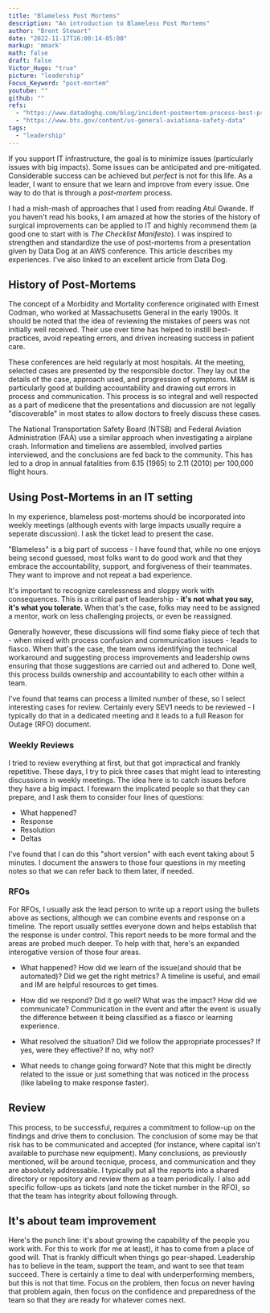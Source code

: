 ```yaml
---
title: "Blameless Post Mortems"
description: "An introduction to Blameless Post Mortems"
author: "Brent Stewart"
date: "2022-11-17T16:00:14-05:00"
markup: 'mmark'
math: false
draft: false
Victor_Hugo: "true"
picture: "leadership"
Focus_Keyword: "post-mortem"
youtube: ""
github: ""
refs: 
  - "https://www.datadoghq.com/blog/incident-postmortem-process-best-practices/"
  - "https://www.bts.gov/content/us-general-aviationa-safety-data"
tags:
  - "leadership"
---
```


If you support IT infrastructure, the goal is to minimize issues (particularly issues with big impacts).  Some issues can be anticipated and pre-mitigated.  Considerable success can be achieved but _perfect_ is not for this life.  As a leader, I want to ensure that we learn and improve from every issue.  One way to do that is through a _post-mortem_ process.

I had a mish-mash of approaches that I used from reading Atul Gwande.  If you haven't read his books, I am amazed at how the stories of the history of surgical improvements can be applied to IT and highly recommend them (a good one to start with is _The Checklist Manifesto_).  I was inspired to strengthen and standardize the use of post-mortems from a presentation given by Data Dog at an AWS conference.  This article describes my experiences.  I've also linked to an excellent article from Data Dog.

## History of Post-Mortems
The concept of a Morbidity and Mortality conference originated with Ernest Codman, who worked at Massachusetts General in the early 1900s.  It should be noted that the idea of reviewing the mistakes of peers was not initially well received.  Their use over time has helped to instill best-practices, avoid repeating errors, and driven increasing success in patient care.

These conferences are held regularly at most hospitals.  At the meeting, selected cases are presented by the responsible doctor.  They lay out the details of the case, approach used, and progression of symptoms.   M&M is particularly good at building accountability and drawing out errors in process and communication.  This process is so integral and well respected as a part of medicene that the presentations and discussion are not legally "discoverable" in most states to allow doctors to freely discuss these cases.

The National Transportation Safety Board (NTSB) and Federal Aviation Administration (FAA) use a similar approach when investigating a airplane crash.  Information and timeliens are assembled, involved parties interviewed, and the conclusions are fed back to the community.  This has led to a drop in annual fatalities from 6.15 (1965) to 2.11 (2010) per 100,000 flight hours.

## Using Post-Mortems in an IT setting

In my experience, blameless post-mortems should be incorporated into weekly meetings (although events with large impacts usually require a seperate discussion).  I ask the ticket lead to present the case.  

"Blameless" is a big part of success - I have found that, while no one enjoys being second guessed, most folks want to do good work and that they embrace the accountability, support, and forgiveness of their teammates.  They want to improve and not repeat a bad experience.

 It's important to recognize carelessness and sloppy work with consequences.  This is a critical part of leadership - __it's not what you say, it's what you tolerate__.  When that's the case, folks may need to be assigned a mentor, work on less challenging projects, or even be reassigned.  
 
 Generally however, these discussions will find some flaky piece of tech that - when mixed with process confusion and communication issues - leads to fiasco.  When that's the case, the team owns identifying the technical workaround and suggesting process improvements and leadership owns ensuring that those suggestions are carried out and adhered to.  Done well, this process builds ownership and accountability to each other within a team. 

I've found that teams can process a limited number of these, so I select interesting cases for review.  Certainly every SEV1 needs to be reviewed - I typically do that in a dedicated meeting and it leads to a full Reason for Outage (RFO) document.  

### Weekly Reviews

I tried to review everything at first, but that got impractical and frankly repetitive.  These days, I try to pick three cases that might lead to interesting discussions in weekly meetings.  The idea here is to catch issues before they have a big impact.  I forewarn the implicated people so that they can prepare, and I ask them to consider four lines of questions:

* What happened?
* Response
* Resolution
* Deltas

I've found that I can do this "short version" with each event taking about 5 minutes.  I document the answers to those four questions in my meeting notes so that we can refer back to them later, if needed.

### RFOs
For RFOs, I usually ask the lead person to write up a report using the bullets above as sections, although we can combine events and response on a timeline.  The report usually settles everyone down and helps establish that the response is under control.  This report needs to be more formal and the areas are probed much deeper.  To help with that, here's an expanded interogative version of those four areas.

* What happened?  How did we learn of the issue(and should that be automated)?  Did we get the right metrics?  A timeline is useful, and email and IM are helpful resources to get times.

* How did we respond?  Did it go well?  What was the impact?  How did we communicate?  Communication in the event and after the event is usually the difference between it being classified as a fiasco or learning experience.

* What resolved the situation?  Did we follow the appropriate processes?  If yes, were they effective?  If no, why not?

* What needs to change going forward?  Note that this might be directly related to the issue or just something that was noticed in the process (like labeling to make response faster).

## Review
This process, to be successful, requires a commitment to follow-up on the findings and drive them to conclusion.  The conclusion of some may be that risk has to be communicated and accepted (for instance, where capital isn't available to purchase new equipment).  Many conclusions, as previously mentioned, will be around tecnique, process, and communication and they are absolutely addressable.  I typically put all the reports into a shared directory or repository and review them as a team periodically.  I also add specific  follow-ups as tickets (and note the ticket number in the RFO), so that the team has integrity about following through.

## It's about team improvement
Here's the punch line: it's about growing the capability of the people you work with.  For this to work (for me at least), it has to come from a place of good will.  That is frankly difficult when things go pear-shaped.  Leadership has to believe in the team, support the team, and want to see that team succeed.  There is certainly a time to deal with underperforming members, but this is not that time.  Focus on the problem, then focus on never having that problem again, then focus on the confidence and preparedness of the team so that they are ready for whatever comes next.